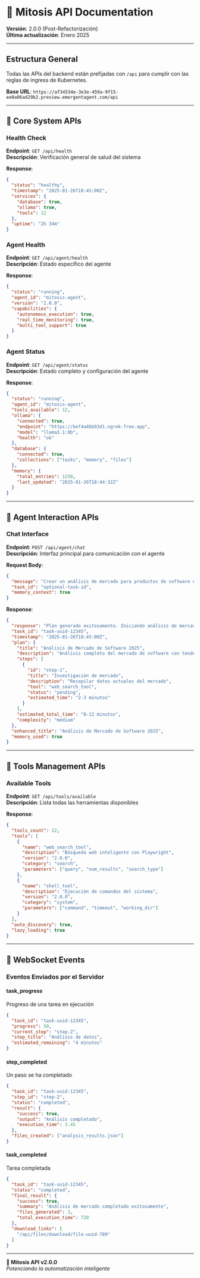 # 📡 Mitosis API Documentation

**Versión**: 2.0.0 (Post-Refactorización)  
**Última actualización**: Enero 2025

---

## Estructura General

Todas las APIs del backend están prefijadas con `/api` para cumplir con las reglas de ingress de Kubernetes.

**Base URL**: `https://af34534e-3e3e-459a-9f15-ee0a06ad29b2.preview.emergentagent.com/api`

---

## 🔧 Core System APIs

### Health Check
**Endpoint**: `GET /api/health`  
**Descripción**: Verificación general de salud del sistema

**Response**:
```json
{
  "status": "healthy",
  "timestamp": "2025-01-26T18:45:00Z",
  "services": {
    "database": true,
    "ollama": true,
    "tools": 12
  },
  "uptime": "2h 34m"
}
```

### Agent Health
**Endpoint**: `GET /api/agent/health`  
**Descripción**: Estado específico del agente

**Response**:
```json
{
  "status": "running",
  "agent_id": "mitosis-agent",
  "version": "2.0.0",
  "capabilities": {
    "autonomous_execution": true,
    "real_time_monitoring": true,
    "multi_tool_support": true
  }
}
```

### Agent Status
**Endpoint**: `GET /api/agent/status`  
**Descripción**: Estado completo y configuración del agente

**Response**:
```json
{
  "status": "running",
  "agent_id": "mitosis-agent",
  "tools_available": 12,
  "ollama": {
    "connected": true,
    "endpoint": "https://bef4a4bb93d1.ngrok-free.app",
    "model": "llama3.1:8b",
    "health": "ok"
  },
  "database": {
    "connected": true,
    "collections": ["tasks", "memory", "files"]
  },
  "memory": {
    "total_entries": 1250,
    "last_updated": "2025-01-26T18:44:32Z"
  }
}
```

---

## 🤖 Agent Interaction APIs

### Chat Interface
**Endpoint**: `POST /api/agent/chat`  
**Descripción**: Interfaz principal para comunicación con el agente

**Request Body**:
```json
{
  "message": "Crear un análisis de mercado para productos de software en 2025",
  "task_id": "optional-task-id",
  "memory_context": true
}
```

**Response**:
```json
{
  "response": "Plan generado exitosamente. Iniciando análisis de mercado...",
  "task_id": "task-uuid-12345",
  "timestamp": "2025-01-26T18:45:00Z",
  "plan": {
    "title": "Análisis de Mercado de Software 2025",
    "description": "Análisis completo del mercado de software con tendencias y predicciones",
    "steps": [
      {
        "id": "step-1",
        "title": "Investigación de mercado",
        "description": "Recopilar datos actuales del mercado",
        "tool": "web_search_tool",
        "status": "pending",
        "estimated_time": "2-3 minutos"
      }
    ],
    "estimated_total_time": "8-12 minutos",
    "complexity": "medium"
  },
  "enhanced_title": "Análisis de Mercado de Software 2025",
  "memory_used": true
}
```

---

## 🔧 Tools Management APIs

### Available Tools
**Endpoint**: `GET /api/tools/available`  
**Descripción**: Lista todas las herramientas disponibles

**Response**:
```json
{
  "tools_count": 12,
  "tools": [
    {
      "name": "web_search_tool",
      "description": "Búsqueda web inteligente con Playwright",
      "version": "2.0.0",
      "category": "search",
      "parameters": ["query", "num_results", "search_type"]
    },
    {
      "name": "shell_tool",
      "description": "Ejecución de comandos del sistema",
      "version": "2.0.0", 
      "category": "system",
      "parameters": ["command", "timeout", "working_dir"]
    }
  ],
  "auto_discovery": true,
  "lazy_loading": true
}
```

---

## 📡 WebSocket Events

### Eventos Enviados por el Servidor

#### task_progress
Progreso de una tarea en ejecución
```json
{
  "task_id": "task-uuid-12345",
  "progress": 50,
  "current_step": "step-2",
  "step_title": "Análisis de datos",
  "estimated_remaining": "4 minutos"
}
```

#### step_completed
Un paso se ha completado
```json
{
  "task_id": "task-uuid-12345",
  "step_id": "step-2",
  "status": "completed",
  "result": {
    "success": true,
    "output": "Análisis completado",
    "execution_time": 3.45
  },
  "files_created": ["analysis_results.json"]
}
```

#### task_completed
Tarea completada
```json
{
  "task_id": "task-uuid-12345",
  "status": "completed",
  "final_result": {
    "success": true,
    "summary": "Análisis de mercado completado exitosamente",
    "files_generated": 3,
    "total_execution_time": 720
  },
  "download_links": [
    "/api/files/download/file-uuid-789"
  ]
}
```

---

**🚀 Mitosis API v2.0.0**  
*Potenciando la automatización inteligente*